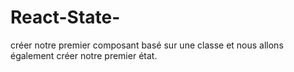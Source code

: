 # React-State-
créer notre premier composant basé sur une classe et nous allons également créer notre premier état.
